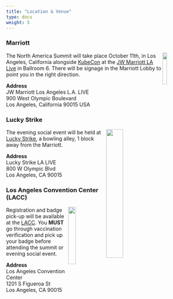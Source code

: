 ```yaml
---
title: "Location & Venue"
type: docs
weight: 5
---
```



### Marriott 
<img align="right" src="/events/kcsna2021/hotel.jpeg" width="15%">

The North America Summit will take place October 11th, in Los Angeles, California
alongside <a href="https://events.linuxfoundation.org/kubecon-cloudnativecon-north-america/" rel="noopener noreferrer" target="_blank">KubeCon</a>
at the <a href="https://www.marriott.com/hotels/travel/laxjw-jw-marriott-los-angeles-la-live/" rel="noopener noreferrer" target="_blank">JW Marriott LA Live</a>
in Ballroom 6. There will be signage in the Marriott Lobby to point you in the
right direction.

**Address**<br>
JW Marriott Los Angeles L.A. LIVE<br>
900 West Olympic Boulevard<br>
Los Angeles, California 90015 USA


### Lucky Strike
<img align="right" src="/events/kcsna2021/lucky-strike.jpg" width="30%">

The evening social event will be held at
<a href="https://www.luckystrikeent.com/locations/los-angeles/" rel="noopener noreferrer" target="_blank">Lucky Strike</a>,
a bowling alley, 1 block away from the Marriott.

**Address**<br>
Lucky Strike LA LIVE<br>
800 W Olympic Blvd<br>
Los Angeles, CA 90015



### Los Angeles Convention Center (LACC)
<img align="right" src="/events/kcsna2021/LACC.jpg" width="20%">

Registration and badge pick-up will be available at the
<a href="https://www.lacclink.com/" rel="noopener noreferrer" target="_blank">LACC</a>.
You **MUST** go through vaccination verification and pick up your badge before
attending the summit or evening social event.

**Address**<br>
Los Angeles Convention Center<br>
1201 S Figueroa St<br>
Los Angeles, CA 90015